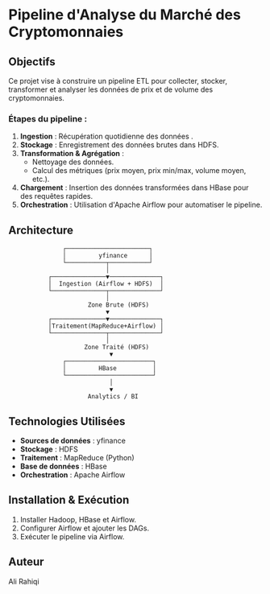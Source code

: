 # Pipeline d'Analyse du Marché des Cryptomonnaies

## Objectifs

Ce projet vise à construire un pipeline ETL pour collecter, stocker, transformer et analyser les données de prix et de volume des cryptomonnaies.

### Étapes du pipeline :
1. **Ingestion** : Récupération quotidienne des données .
2. **Stockage** : Enregistrement des données brutes dans HDFS.
3. **Transformation & Agrégation** :
   - Nettoyage des données.
   - Calcul des métriques (prix moyen, prix min/max, volume moyen, etc.).
4. **Chargement** : Insertion des données transformées dans HBase pour des requêtes rapides.
5. **Orchestration** : Utilisation d'Apache Airflow pour automatiser le pipeline.

## Architecture
```
               ┌───────────────────────┐
               │         yfinance      │
               └───────────┬───────────┘
                           │
           ┌───────────────▼──────────────┐
           │  Ingestion (Airflow + HDFS)  │
           └───────────────┬──────────────┘
                           │
                      Zone Brute (HDFS)
                           ▼
           ┌───────────────▼──────────────┐
           │Traitement(MapReduce+Airflow) │
           └───────────────┬──────────────┘
                           │
                     Zone Traité (HDFS)
                            ▼
               ┌────────────────────────┐
               │         HBase          │
               └────────────────────────┘
                            │
                            ▼
                      Analytics / BI
```

## Technologies Utilisées
- **Sources de données** : yfinance
- **Stockage** : HDFS
- **Traitement** : MapReduce (Python)
- **Base de données** : HBase
- **Orchestration** : Apache Airflow

## Installation & Exécution
1. Installer Hadoop, HBase et Airflow.
2. Configurer Airflow et ajouter les DAGs.
3. Exécuter le pipeline via Airflow.

## Auteur
Ali Rahiqi
